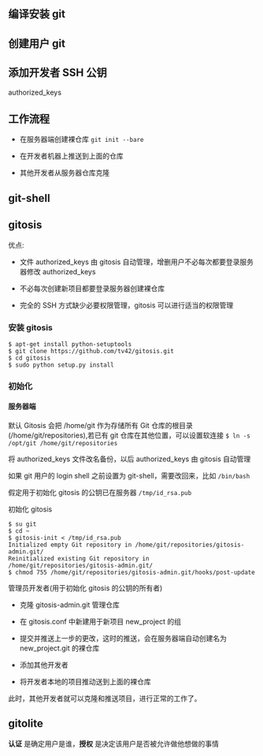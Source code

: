 ## 编译安装 git

## 创建用户 git

## 添加开发者 SSH 公钥

authorized_keys

## 工作流程

* 在服务器端创建裸仓库 ```git init --bare```

* 在开发者机器上推送到上面的仓库

* 其他开发者从服务器仓库克隆

## git-shell

## gitosis

优点:

* 文件 authorized_keys 由 gitosis 自动管理，增删用户不必每次都要登录服务器修改 authorized_keys

* 不必每次创建新项目都要登录服务器创建裸仓库

* 完全的 SSH 方式缺少必要权限管理，gitosis 可以进行适当的权限管理

### 安装 gitosis

```shell
$ apt-get install python-setuptools
$ git clone https://github.com/tv42/gitosis.git
$ cd gitosis
$ sudo python setup.py install
```

### 初始化

#### 服务器端

默认 Gitosis 会把 /home/git 作为存储所有 Git 仓库的根目录(/home/git/repositories),若已有 git
仓库在其他位置，可以设置软连接 ```$ ln -s /opt/git /home/git/repositories```

将 authorized_keys 文件改名备份，以后 authorized_keys 由 gitosis 自动管理

如果 git 用户的 login shell 之前设置为 git-shell，需要改回来，比如 ```/bin/bash```

假定用于初始化 gitosis 的公钥已在服务器 ```/tmp/id_rsa.pub```

初始化 gitosis

```
$ su git
$ cd ~
$ gitosis-init < /tmp/id_rsa.pub
Initialized empty Git repository in /home/git/repositories/gitosis-admin.git/
Reinitialized existing Git repository in /home/git/repositories/gitosis-admin.git/
$ chmod 755 /home/git/repositories/gitosis-admin.git/hooks/post-update
```

管理员开发者(用于初始化 gitosis 的公钥的所有者)

* 克隆 gitosis-admin.git 管理仓库

* 在 gitosis.conf 中新建用于新项目 new_project 的组

* 提交并推送上一步的更改，这时的推送，会在服务器端自动创建名为 new_project.git 的裸仓库

* 添加其他开发者

* 将开发者本地的项目推动送到上面的裸仓库

此时，其他开发者就可以克隆和推送项目，进行正常的工作了。


## gitolite

**认证** 是确定用户是谁，**授权** 是决定该用户是否被允许做他想做的事情
